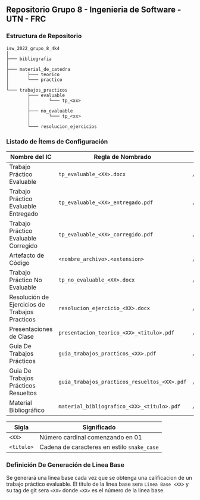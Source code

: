 ## Repositorio Grupo 8 - Ingenieria de Software - UTN - FRC

### Estructura de Repositorio

```
isw_2022_grupo_8_4k4
│
├─── bibliografia
│
├─── material_de_catedra
│       ├─── teorico
│       └─── practico
│
└─── trabajos_practicos
        ├─── evaluable
        │       └─── tp_<xx>
        │
        ├─── no_evaluable
        │       └─── tp_<xx>
        │
        └─── resolucion_ejercicios

```

### Listado de Ítems de Configuración

| Nombre del IC                                  | Regla de Nombrado                            | Ubicacion                                   |  
|------------------------------------------------|----------------------------------------------|---------------------------------------------|
| Trabajo Práctico Evaluable                     | `tp_evaluable_<XX>.docx`                     | `/trabajos_practicos/evaluable/tp_<xx>`     |  
| Trabajo Práctico Evaluable Entregado           | `tp_evaluable_<XX>_entregado.pdf`            | `/trabajos_practicos/evaluable/tp_<xx>`     | 
| Trabajo Práctico Evaluable Corregido           | `tp_evaluable_<XX>_corregido.pdf`            | `/trabajos_practicos/evaluable/tp_<xx>`     | 
| Artefacto de Código                            | `<nombre_archivo>.<extension>`               | `/trabajos_practicos/evaluable/tp_<xx>`     |
| Trabajo Práctico No Evaluable                  | `tp_no_evaluable_<XX>.docx`                  | `/trabajos_practicos/no_evaluable/tp_<xx>`  |
| Resolución de Ejercicios de Trabajos Practicos | `resolucion_ejercicio_<XX>.docx`             | `/trabajos_practicos/resolucion_ejercicios` |
| Presentaciones de Clase                        | `presentacion_teorico_<XX>_<titulo>.pdf`     | `/material_de_catedra/teorico`              |
| Guia De Trabajos Prácticos                     | `guia_trabajos_practicos_<XX>.pdf`           | `/material_de_catedra/practico`             |
| Guia De Trabajos Prácticos Resueltos           | `guia_trabajos_practicos_resueltos_<XX>.pdf` | `/material_de_catedra/practico`             |
| Material Bibliográfico                         | `material_bibliografico_<XX>_<titulo>.pdf`   | `/bibliografi`                              |

| Sigla      | Significado                                 |
|------------|---------------------------------------------|
| `<XX>`     | Número cardinal comenzando en 01            |
| `<titulo>` | Cadena de caracteres en estilo `snake_case` |


### Definición De Generación de Linea Base

Se generará una linea base cada vez que se obtenga una calificacion de un trabajo práctico evaluable. 
El titulo de la linea base sera `Linea Base <XX>` y su tag de git sera `<XX>` donde `<XX>` es el número de la linea base.
